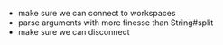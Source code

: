 * make sure we can connect to workspaces
* parse arguments with more finesse than String#split
* make sure we can disconnect

